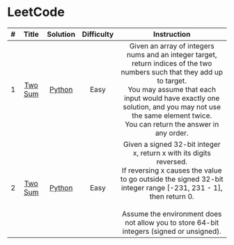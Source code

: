 # LeetCode

|   #       |   Title       |   Solution    |   Difficulty  | Instruction |
|   :-----: | :-----------: | :-----------: | :-----------: | :---------: |
| 1 | <a href="https://leetcode.com/problems/two-sum/"> Two Sum</a> | <a href="https://github.com/MytrucNguyen/LeetCode/blob/main/Python/1-Two_Sum.py">Python</a> | Easy | Given an array of integers nums and an integer target, return indices of the two numbers such that they add up to target. <br>You may assume that each input would have exactly one solution, and you may not use the same element twice. <br>You can return the answer in any order. |
| 2 | <a href="https://leetcode.com/problems/reverse-integer/">Two Sum</a> | <a href="https://github.com/MytrucNguyen/LeetCode/blob/main/Python/7-Reverse_Integer.py">Python</a> | Easy | Given a signed 32-bit integer x, return x with its digits reversed. <br>If reversing x causes the value to go outside the signed 32-bit integer range [-231, 231 - 1], then return 0. <br><br>Assume the environment does not allow you to store 64-bit integers (signed or unsigned). |